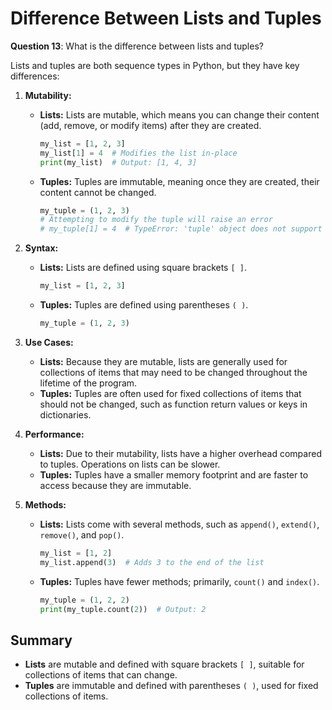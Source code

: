 # Difference Between Lists and Tuples

**Question 13**: What is the difference between lists and tuples?

Lists and tuples are both sequence types in Python, but they have key differences:

1. **Mutability:**
   - **Lists:** Lists are mutable, which means you can change their content (add, remove, or modify items) after they are created.
     ```python
     my_list = [1, 2, 3]
     my_list[1] = 4  # Modifies the list in-place
     print(my_list)  # Output: [1, 4, 3]
     ```
   - **Tuples:** Tuples are immutable, meaning once they are created, their content cannot be changed.
     ```python
     my_tuple = (1, 2, 3)
     # Attempting to modify the tuple will raise an error
     # my_tuple[1] = 4  # TypeError: 'tuple' object does not support item assignment
     ```

2. **Syntax:**
   - **Lists:** Lists are defined using square brackets `[ ]`.
     ```python
     my_list = [1, 2, 3]
     ```
   - **Tuples:** Tuples are defined using parentheses `( )`.
     ```python
     my_tuple = (1, 2, 3)
     ```

3. **Use Cases:**
   - **Lists:** Because they are mutable, lists are generally used for collections of items that may need to be changed throughout the lifetime of the program.
   - **Tuples:** Tuples are often used for fixed collections of items that should not be changed, such as function return values or keys in dictionaries.

4. **Performance:**
   - **Lists:** Due to their mutability, lists have a higher overhead compared to tuples. Operations on lists can be slower.
   - **Tuples:** Tuples have a smaller memory footprint and are faster to access because they are immutable.

5. **Methods:**
   - **Lists:** Lists come with several methods, such as `append()`, `extend()`, `remove()`, and `pop()`.
     ```python
     my_list = [1, 2]
     my_list.append(3)  # Adds 3 to the end of the list
     ```
   - **Tuples:** Tuples have fewer methods; primarily, `count()` and `index()`.
     ```python
     my_tuple = (1, 2, 2)
     print(my_tuple.count(2))  # Output: 2
     ```

## Summary

- **Lists** are mutable and defined with square brackets `[ ]`, suitable for collections of items that can change.
- **Tuples** are immutable and defined with parentheses `( )`, used for fixed collections of items.
